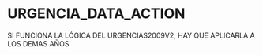 # URGENCIA_DATA_ACTION
 
SI FUNCIONA LA LÓGICA DEL URGENCIAS2009V2, HAY QUE APLICARLA
A LOS DEMAS AÑOS 